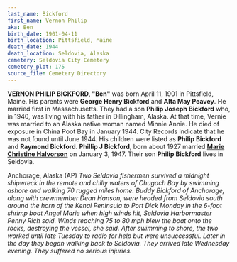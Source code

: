 ```yaml
---
last_name: Bickford
first_name: Vernon Philip
aka: Ben
birth_date: 1901-04-11
birth_location: Pittsfield, Maine
death_date: 1944
death_location: Seldovia, Alaska
cemetery: Seldovia City Cemetery
cemetery_plot: 175
source_file: Cemetery Directory
---
```

**VERNON PHILIP BICKFORD, "Ben"** was born April 11, 1901 in Pittsfield, Maine.  His parents were **George Henry Bickford** and **Alta May Peavey**.  He married first in Massachusetts.  They had a son **Philip Joseph Bickford** who, in 1940, was living with his father in Dillingham, Alaska.  At that time, Vernie was married to an Alaska native woman named Minnie Annie.  He died of exposure in China Poot Bay in January 1944.  City Records indicate that he was not found until June 1944. His children were listed as **Philip Bickford** and **Raymond Bickford**.  **Phillip J Bickford**, born about 1927 married [**Marie Christine Halvorson**](../_families/Halversen_Family.md) on January 3, 1947.  Their son **Philip Bickford** lives in Seldovia.

Anchorage, Alaska (AP) *Two Seldovia fishermen survived a midnight shipwreck in the remote and chilly waters of Chugach Bay by swimming ashore and walking 70 rugged miles home.  Buddy Bickford of Anchorage, along with crewmember Dean Hanson, were headed from Seldovia south around the horn of the Kenai Peninsula to Port Dick Monday in the 6-foot shrimp boat Angel Marie when high winds hit, Seldovia Harbormaster Penny Rich said.  Winds reaching 75 to 80 mph blew the boat onto the rocks, destroying the vessel, she said.  After swimming to shore, the two worked until late Tuesday to radio for help but were unsuccessful.  Later in the day they began walking back to Seldovia.  They arrived late Wednesday evening.  They suffered no serious injuries.* 




